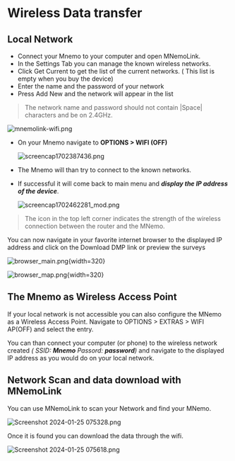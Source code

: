# Wireless Data transfer


## Local Network ##
- Connect your Mnemo to your computer and open MNemoLink.
- In the Settings Tab you can manage the known wireless networks.
- Click Get Current to get the list of the current networks. ( This list is empty when you buy the device)
- Enter the name and the password of your network
- Press Add New and the network will appear in the list
> The network name and password should not contain |Space| characters and be on 2.4GHz.

  ![mnemolink-wifi.png](mnemolink-wifi.png)

- On your Mnemo navigate to **OPTIONS > WIFI (OFF)**

  ![screencap1702387436.png](screencap1702387436.png)
- The Mnemo will than try to connect to the known networks.

- If successful it will come back to main menu and _**display the IP address of the device**_.

  ![screencap1702462281_mod.png](screencap1702462281_mod.png)
>The icon in the top left corner indicates the strength of the wireless connection between the router and the MNemo.

You can now navigate in your favorite internet browser to the displayed IP address and click on the Download DMP link or preview the surveys

  ![browser_main.png](browser_main.png){width=320}

  ![browser_map.png](browser_map.png){width=320}

## The Mnemo as Wireless Access Point ##

If your local network is not accessible you can also configure the MNemo as a Wireless Access Point.
Navigate to OPTIONS > EXTRAS > WIFI AP(OFF) and select the entry.

You can than connect your computer (or phone) to the wireless network created _( SSID: **Mnemo** Passord: **password**)_ 
and navigate to the displayed IP address as you would do on your local network.

## Network Scan and data download with MNemoLink ##

You can use MNemoLink to scan your Network and find your MNemo.

![Screenshot 2024-01-25 075328.png](Screenshot_2024-01-25_075328.png)

Once it is found you can download the data through the wifi.

![Screenshot 2024-01-25 075618.png](Screenshot_2024-01-25_075618.png)

